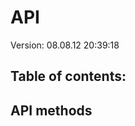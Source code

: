 # API #
 Version: 08.08.12 20:39:18

## Table of contents: ##
<a name='toc'></a>


## API methods ##
